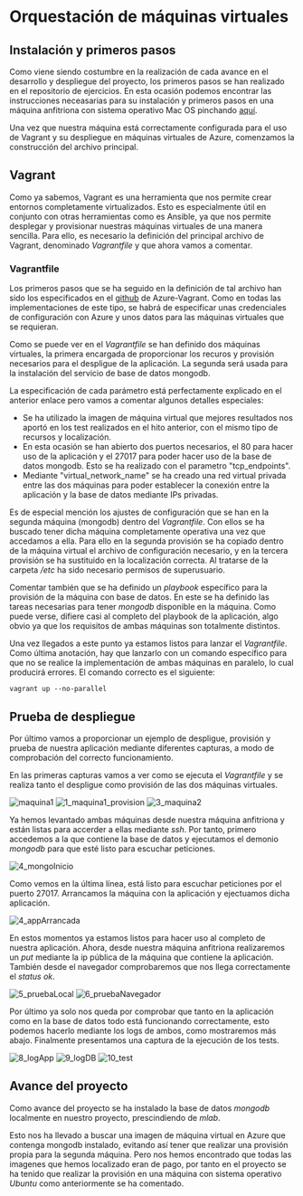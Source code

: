 # Orquestación de máquinas virtuales

## Instalación y primeros pasos

Como viene siendo costumbre en la realización de cada avance en el desarrollo y despliegue del proyecto, los primeros pasos se han realizado en el repositorio de ejercicios. En esta ocasión podemos encontrar las instrucciones neceasarias para su instalación y primeros pasos en una máquina anfitriona con sistema operativo Mac OS pinchando [aquí](https://github.com/luiisgallego/MII_CC_EJERCICIOS_1819/tree/master/Tema5).

Una vez que nuestra máquina está correctamente configurada para el uso de Vagrant y su despliegue en máquinas virtuales de Azure, comenzamos la construcción del archivo principal.

## Vagrant

Como ya sabemos, Vagrant es una herramienta que nos permite crear entornos completamente virtualizados. Esto es especialmente útil en conjunto con otras herramientas como es Ansible, ya que nos permite desplegar y provisionar nuestras máquinas virtuales de una manera sencilla. Para ello, es necesario la definición del principal archivo de Vagrant, denominado *Vagrantfile* y que ahora vamos a comentar.

### Vagrantfile

Los primeros pasos que se ha seguido en la definición de tal archivo han sido los especificados en el [github](https://github.com/Azure/vagrant-azure) de Azure-Vagrant. Como en todas las implementaciones de este tipo, se habrá de especificar unas credenciales de configuración con Azure y unos datos para las máquinas virtuales que se requieran.

Como se puede ver en el *Vagrantfile* se han definido dos máquinas virtuales, la primera encargada de proporcionar los recuros y provisión necesarios para el despligue de la aplicación. La segunda será usada para la instalación del servicio de base de datos mongodb. 

La especificación de cada parámetro está perfectamente explicado en el anterior enlace pero vamos a comentar algunos detalles especiales:

- Se ha utilizado la imagen de máquina virtual que mejores resultados nos aportó en los test realizados en el hito anterior, con el mismo tipo de recursos y localización.
- En esta ocasión se han abierto dos puertos necesarios, el 80 para hacer uso de la aplicación y el 27017 para poder hacer uso de la base de datos mongodb. Esto se ha realizado con el parametro "tcp_endpoints".
- Mediante "virtual_network_name" se ha creado una red virtual privada entre las dos máquinas para poder establecer la conexión entre la aplicación y la base de datos mediante IPs privadas.

Es de especial mención los ajustes de configuración que se han en la segunda máquina (mongodb) dentro del *Vagrantfile*. Con ellos se ha buscado tener dicha máquina completamente operativa una vez que accedamos a ella. Para ello en la segunda provisión se ha copiado dentro de la máquina virtual el archivo de configuración necesario, y en la tercera provisión se ha sustituido en la localización correcta. Al tratarse de la carpeta */etc* ha sido necesario permisos de superusuario.

Comentar también que se ha definido un *playbook* específico para la provisión de la máquina con base de datos. En este se ha definido las tareas necesarias para tener *mongodb* disponible en la máquina. Como puede verse, difiere casi al completo del playbook de la aplicación, algo obvio ya que los requisitos de ambas máquinas son totalmente distintos. 

Una vez llegados a este punto ya estamos listos para lanzar el *Vagrantfile*. Como última anotación, hay que lanzarlo con un comando específico para que no se realice la implementación de ambas máquinas en paralelo, lo cual producirá errores. El comando correcto es el siguiente:

~~~
vagrant up --no-parallel
~~~

## Prueba de despliegue

Por último vamos a proporcionar un ejemplo de despligue, provisión y prueba de nuestra aplicación mediante diferentes capturas, a modo de comprobación del correcto funcionamiento.

En las primeras capturas vamos a ver como se ejecuta el *Vagrantfile* y se realiza tanto el despligue como provisión de las dos máquinas virtuales.

![maquina1](../docs/images/orquestacion/1_maquina1.png)
![1_maquina1_provision](../docs/images/orquestacion/1_maquina1_provision.png)
![3_maquina2](../docs/images/orquestacion/3_maquina2.png)

Ya hemos levantado ambas máquinas desde nuestra máquina anfitriona y están listas para accerder a ellas mediante *ssh*. Por tanto, primero accedemos a la que contiene la base de datos y ejecutamos el demonio *mongodb* para que esté listo para escuchar peticiones.

![4_mongoInicio](../docs/images/orquestacion/4_mongoInicio.png)

Como vemos en la última línea, está listo para escuchar peticiones por el puerto 27017. Arrancamos la máquina con la aplicación y ejectuamos dicha aplicación. 

![4_appArrancada](../docs/images/orquestacion/4_appArrancada.png)

En estos momentos ya estamos listos para hacer uso al completo de nuestra aplicación. Ahora, desde nuestra máquina anfitriona realizaremos un *put* mediante la ip pública de la máquina que contiene la aplicación. También desde el navegador comprobaremos que nos llega correctamente el *status ok*.

![5_pruebaLocal](../docs/images/orquestacion/5_pruebaLocal.png)
![6_pruebaNavegador](../docs/images/orquestacion/6_pruebaNavegador.png)

Por último ya solo nos queda por comprobar que tanto en la aplicación como en la base de datos todo está funcionando correctamente, esto podemos hacerlo mediante los logs de ambos, como mostraremos más abajo. Finalmente presentamos una captura de la ejecución de los tests.

![8_logApp](../docs/images/orquestacion/8_logApp.png)
![9_logDB](../docs/images/orquestacion/9_logDB.png)
![10_test](../docs/images/orquestacion/10_test.png)


## Avance del proyecto

Como avance del proyecto se ha instalado la base de datos *mongodb* localmente en nuestro proyecto, prescindiendo de *mlab*.

Esto nos ha llevado a buscar una imagen de máquina virtual en Azure que contenga mongodb instalado, evitando así tener que realizar una provisión propia para la segunda máquina. Pero nos hemos encontrado que todas las imagenes que hemos localizado eran de pago, por tanto en el proyecto se ha tenido que realizar la provisión en una máquina con sistema operativo *Ubuntu* como anteriormente se ha comentado. 

